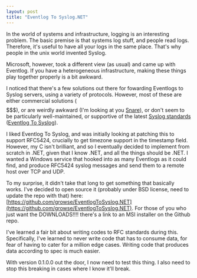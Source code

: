 ```yaml
---
layout: post
title: "Eventlog To Syslog.NET"
---
```

In the world of systems and infrastructure, logging is an interesting problem. The basic premise is that systems log stuff, and people read logs. Therefore, it's useful to have all your logs in the same place. That's why people in the unix world invented Syslog.

Microsoft, however, took a different view (as usual) and came up with Eventlog. If you have a heterogeneous infrastructure, making these things play together properly is a bit awkward.

I noticed that there's a few solutions out there for fowarding Eventlogs to Syslog servers, using a variety of protocols. However, most of these are either commercial solutions ($$$$$$$), or are weirdly awkward (I'm looking at you [Snare](http://www.intersectalliance.com/projects/BackLogNT/)), or don't seem to be particularly well-maintained, or supportive of the latest [Syslog standards](http://tools.ietf.org/html/rfc5424) ([Eventlog To Syslog](https://code.google.com/p/eventlog-to-syslog/)).

I liked Eventlog To Syslog, and was initially looking at patching this to support RFC5424, crucially to get timezone support in the timestamp field. However, my C isn't brilliant, and so I eventually decided to implement from scratch in .NET, given that I know .NET, and all the things should be .NET. I wanted a Windows service that hooked into as many Eventlogs as it could find, and produce RFC5424 syslog messages and send them to a remote host over TCP and UDP.

To my surprise, it didn't take that long to get something that basically works. I've decided to open source it (probably under BSD license, need to update the repo with that) here: [https://github.com/growse/EventlogToSyslog.NET](https://github.com/growse/EventlogToSyslog.NET). For those of you who just want the DOWNLOADS!!!! there's a link to an MSI installer on the Github repo.

I've learned a fair bit about writing codes to RFC standards during this. Specifically, I've learned to never write code that has to consume data, for fear of having to cater for a million edge cases. Writing code that produces data according to spec is much easier.

With version 0.1.0.0 out the door, I now need to test this thing. I also need to stop this breaking in cases where I know it'll break. 